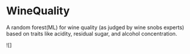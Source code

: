 # WineQuality

A random forest(ML) for wine quality (as judged by wine snobs experts) based on traits like acidity, residual sugar, and alcohol concentration.

![]